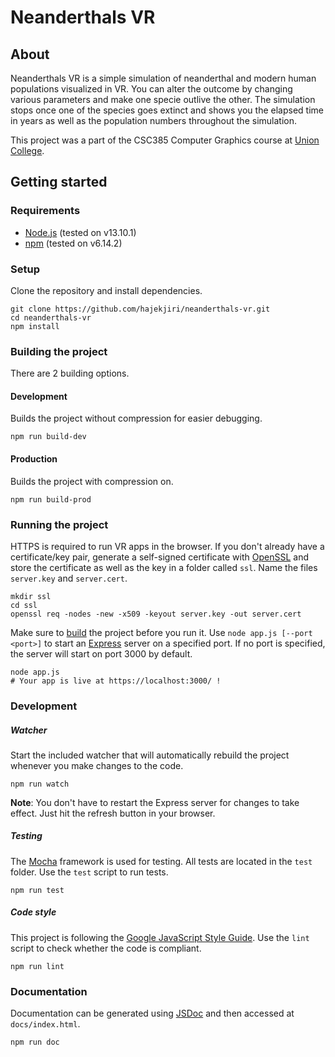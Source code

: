 # Neanderthals VR
## About
Neanderthals VR is a simple simulation of neanderthal and modern human populations visualized in VR. You can alter the outcome by changing various parameters and make one specie outlive the other. The simulation stops once one of the species goes extinct and shows you the elapsed time in years as well as the population numbers throughout the simulation. 

This project was a part of the CSC385 Computer Graphics course at [Union College](https://union.edu/).

## Getting started
### Requirements
* [Node.js](https://nodejs.org/en/) (tested on v13.10.1)
* [npm](https://www.npmjs.com/get-npm) (tested on v6.14.2)

### Setup
Clone the repository and install dependencies.
```
git clone https://github.com/hajekjiri/neanderthals-vr.git
cd neanderthals-vr
npm install
```

### Building the project
There are 2 building options.

#### Development
Builds the project without compression for easier debugging.
```
npm run build-dev
```

#### Production
Builds the project with compression on.
```
npm run build-prod
```

### Running the project
HTTPS is required to run VR apps in the browser. If you don't already have a certificate/key pair, generate a self-signed certificate with [OpenSSL](https://www.openssl.org/) and store the certificate as well as the key in a folder called `ssl`. Name the files `server.key` and `server.cert`.
```
mkdir ssl
cd ssl
openssl req -nodes -new -x509 -keyout server.key -out server.cert
```

Make sure to [build](#building-the-project) the project before you run it.
Use `node app.js [--port <port>]` to start an [Express](https://expressjs.com/) server on a specified port. If no port is specified, the server will start on port 3000 by default.
```
node app.js
# Your app is live at https://localhost:3000/ !
```

### Development
##### Watcher
Start the included watcher that will automatically rebuild the project whenever you make changes to the code.
```
npm run watch
```
**Note**: You don't have to restart the Express server for changes to take effect. Just hit the refresh button in your browser.

##### Testing
The [Mocha](https://mochajs.org/) framework is used for testing. All tests are located in the `test` folder. Use the `test` script to run tests.
```
npm run test
```

##### Code style
This project is following the [Google JavaScript Style Guide](https://google.github.io/styleguide/jsguide.html). Use the `lint` script to check whether the code is compliant.
```
npm run lint
```

### Documentation
Documentation can be generated using [JSDoc](https://jsdoc.app/) and then accessed at `docs/index.html`.
```
npm run doc
```

